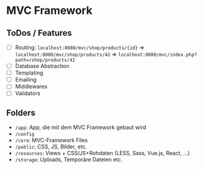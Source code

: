 # MVC Framework

## ToDos / Features

+ [ ] Routing: `localhost:8080/mvc/shop/products/{id}` => `localhost:8080/mvc/shop/products/42` => `localhost:8080/mvc/index.php?path=/shop/products/42`
+ [ ] Database Abstraction
+ [ ] Templating
+ [ ] Emailing
+ [ ] Middlewares
+ [ ] Validators

## Folders

+ `/app`: App, die mit dem MVC Framework gebaut wird
+ `/config`
+ `/core`: MVC-Framework Files
+ `/public`: CSS, JS, Bilder, etc.
+ `/resources`: Views + CSS/JS+Rohdaten (LESS, Sass, Vue.js, React, ...)
+ `/storage`: Uploads, Temporäre Dateien etc.
